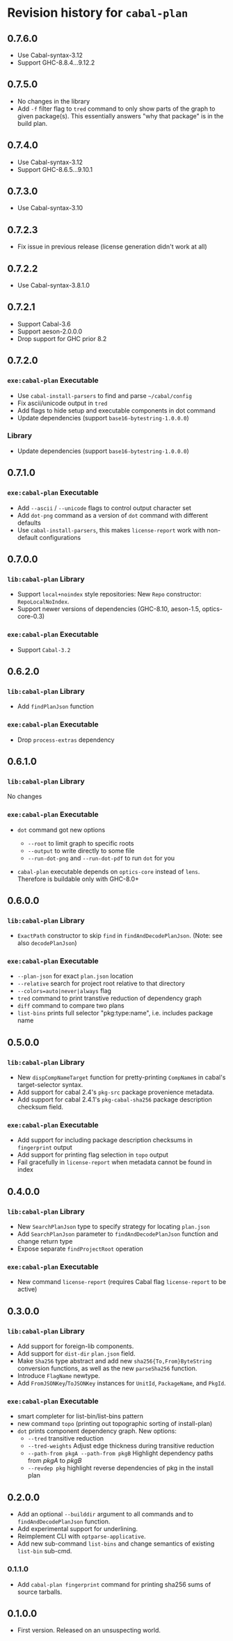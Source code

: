 # Revision history for `cabal-plan`

## 0.7.6.0

* Use Cabal-syntax-3.12
* Support GHC-8.8.4...9.12.2

## 0.7.5.0

* No changes in the library
* Add `-f` filter flag to `tred` command to only show parts of the graph to given package(s).
  This essentially answers "why that package" is in the build plan.

## 0.7.4.0

* Use Cabal-syntax-3.12
* Support GHC-8.6.5...9.10.1

## 0.7.3.0

* Use Cabal-syntax-3.10

## 0.7.2.3

* Fix issue in previous release (license generation didn't work at all)

## 0.7.2.2

* Use Cabal-syntax-3.8.1.0

## 0.7.2.1

* Support Cabal-3.6
* Support aeson-2.0.0.0
* Drop support for GHC prior 8.2

## 0.7.2.0

### `exe:cabal-plan` Executable

* Use `cabal-install-parsers` to find and parse `~/cabal/config`
* Fix ascii/unicode output in `tred`
* Add flags to hide setup and executable components in dot command
* Update dependencies (support `base16-bytestring-1.0.0.0`)

### Library

* Update dependencies (support `base16-bytestring-1.0.0.0`)

## 0.7.1.0

### `exe:cabal-plan` Executable

* Add `--ascii` / `--unicode` flags to control output character set
* Add `dot-png` command as a version of `dot` command with different defaults
* Use `cabal-install-parsers`,
  this makes `license-report` work with non-default configurations

## 0.7.0.0

### `lib:cabal-plan` Library

* Support `local+noindex` style repositories: New `Repo` constructor: `RepoLocalNoIndex`.
* Support newer versions of dependencies (GHC-8.10, aeson-1.5, optics-core-0.3)

### `exe:cabal-plan` Executable

* Support `Cabal-3.2`

## 0.6.2.0

### `lib:cabal-plan` Library

* Add `findPlanJson` function

### `exe:cabal-plan` Executable

* Drop `process-extras` dependency

## 0.6.1.0

### `lib:cabal-plan` Library

No changes

### `exe:cabal-plan` Executable

* `dot` command got new options
    * `--root` to limit graph to specific roots
    * `--output` to write directly to some file
    * `--run-dot-png` and `--run-dot-pdf` to run `dot` for you

* `cabal-plan` executable depends on `optics-core` instead of `lens`.
  Therefore is buildable only with GHC-8.0+

## 0.6.0.0

### `lib:cabal-plan` Library

* `ExactPath` constructor to skip `find` in `findAndDecodePlanJson`.
  (Note: see also `decodePlanJson`)


### `exe:cabal-plan` Executable

* `--plan-json` for exact `plan.json` location
* `--relative` search for project root relative to that directory
* `--colors=auto|never|always` flag
* `tred` command to print transtive reduction of dependency graph
* `diff` command to compare two plans
* `list-bins` prints full selector "pkg:type:name", i.e. includes package name

## 0.5.0.0

### `lib:cabal-plan` Library

* New `dispCompNameTarget` function for pretty-printing `CompName`s in cabal's target-selector syntax.
* Add support for cabal 2.4's `pkg-src` package provenience metadata.
* Add support for cabal 2.4.1's `pkg-cabal-sha256` package description checksum field.

### `exe:cabal-plan` Executable

* Add support for including package description checksums in `fingerprint` output
* Add support for printing flag selection in `topo` output
* Fail gracefully in `license-report` when metadata cannot be found in index

## 0.4.0.0

### `lib:cabal-plan` Library

* New `SearchPlanJson` type to specify strategy for locating `plan.json`
* Add `SearchPlanJson` parameter to `findAndDecodePlanJson` function and change return type
* Expose separate `findProjectRoot` operation

### `exe:cabal-plan` Executable

* New command `license-report` (requires Cabal flag `license-report` to be active)

## 0.3.0.0

### `lib:cabal-plan` Library

* Add support for foreign-lib components.
* Add support for `dist-dir` `plan.json` field.
* Make `Sha256` type abstract and add new `sha256{To,From}ByteString`
  conversion functions, as well as the new `parseSha256` function.
* Introduce `FlagName` newtype.
* Add `FromJSONKey`/`ToJSONKey` instances for `UnitId`, `PackageName`, and `PkgId`.

### `exe:cabal-plan` Executable

* smart completer for list-bin/list-bins pattern
* new command `topo` (printing out topographic sorting of install-plan)
* `dot` prints component dependency graph. New options:
    - `--tred` transitive reduction
    - `--tred-weights` Adjust edge thickness during transitive reduction
    - `--path-from pkgA --path-from pkgB` Highlight dependency paths from *pkgA* to *pkgB*
    - `--revdep pkg` highlight reverse dependencies of pkg in the install plan

## 0.2.0.0

* Add an optional `--builddir` argument to all commands and to `findAndDecodePlanJson` function.
* Add experimental support for underlining.
* Reimplement CLI with `optparse-applicative`.
* Add new sub-command `list-bins` and change semantics of existing `list-bin` sub-cmd.

### 0.1.1.0

* Add `cabal-plan fingerprint` command for printing
  sha256 sums of source tarballs.

## 0.1.0.0

* First version. Released on an unsuspecting world.
